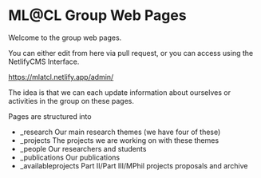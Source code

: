 # ML@CL Group Web Pages

Welcome to the group web pages. 

You can either edit from here via pull request, or you can access using the NetlifyCMS Interface.

<https://mlatcl.netlify.app/admin/>

The idea is that we can each update information about ourselves or activities in the group on these pages.

Pages are structured into 

 - _research  Our main research themes (we have four of these)
 - _projects  The projects we are working on with these themes
 - _people    Our researchers and students
 - _publications  Our publications
 - _availableprojects  Part II/Part III/MPhil projects proposals and archive
